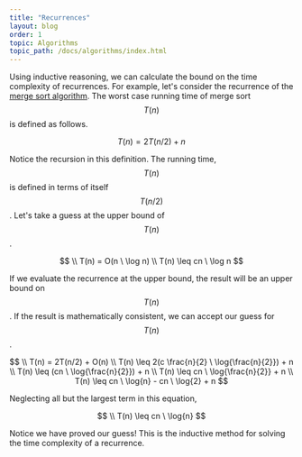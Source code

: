 ```yaml
---
title: "Recurrences"
layout: blog
order: 1
topic: Algorithms
topic_path: /docs/algorithms/index.html
---
```

Using inductive reasoning, we can calculate the bound on the time complexity of recurrences. For example, let's consider the recurrence of the [merge sort algorithm](/docs/algorithms/sort/merge-sort.html). The worst case running time of merge sort $$ T(n) $$ is defined as follows.

$$
T(n) = 2T(n/2) + n
$$

Notice the recursion in this definition. The running time, $$ T(n) $$ is defined in terms of itself $$ T(n/2) $$. Let's take a guess at the upper bound of $$ T(n) $$.

$$
\\ T(n) = O(n \ \log n)
\\ T(n) \leq cn \ \log n
$$

If we evaluate the recurrence at the upper bound, the result will be an upper bound on $$ T(n) $$. If the result is mathematically consistent, we can accept our guess for $$ T(n) $$.

$$
\\ T(n) = 2T(n/2) + O(n)
\\ T(n) \leq 2(c \frac{n}{2} \ \log{\frac{n}{2}})  + n
\\ T(n) \leq (cn \ \log{\frac{n}{2}})  + n
\\ T(n) \leq cn \ \log{\frac{n}{2}}  + n
\\ T(n) \leq cn \ \log{n} - cn \ \log{2} + n
$$

Neglecting all but the largest term in this equation,

$$
\\ T(n) \leq cn \ \log{n}
$$

Notice we have proved our guess! This is the inductive method for solving the time complexity of a recurrence.